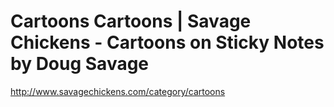 # Cartoons Cartoons | Savage Chickens - Cartoons on Sticky Notes by Doug Savage
http://www.savagechickens.com/category/cartoons
